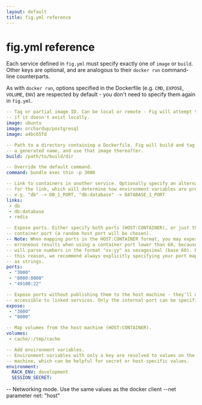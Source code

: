 ```yaml
---
layout: default
title: fig.yml reference
---
```


fig.yml reference
=================

Each service defined in `fig.yml` must specify exactly one of `image` or `build`. Other keys are optional, and are analogous to their `docker run` command-line counterparts.

As with `docker run`, options specified in the Dockerfile (e.g. `CMD`, `EXPOSE`, `VOLUME`, `ENV`) are respected by default - you don't need to specify them again in `fig.yml`.

```yaml
-- Tag or partial image ID. Can be local or remote - Fig will attempt to pull
-- if it doesn't exist locally.
image: ubuntu
image: orchardup/postgresql
image: a4bc65fd

-- Path to a directory containing a Dockerfile. Fig will build and tag it with
-- a generated name, and use that image thereafter.
build: /path/to/build/dir

-- Override the default command.
command: bundle exec thin -p 3000

-- Link to containers in another service. Optionally specify an alternate name
-- for the link, which will determine how environment variables are prefixed,
-- e.g. "db" -> DB_1_PORT, "db:database" -> DATABASE_1_PORT
links:
 - db
 - db:database
 - redis

-- Expose ports. Either specify both ports (HOST:CONTAINER), or just the
-- container port (a random host port will be chosen).
-- Note: When mapping ports in the HOST:CONTAINER format, you may experience
-- erroneous results when using a container port lower than 60, because YAML
-- will parse numbers in the format "xx:yy" as sexagesimal (base 60). For
-- this reason, we recommend always explicitly specifying your port mappings
-- as strings.
ports:
 - "3000"
 - "8000:8000"
 - "49100:22"

-- Expose ports without publishing them to the host machine - they'll only be
-- accessible to linked services. Only the internal port can be specified.
expose:
 - "3000"
 - "8000"

-- Map volumes from the host machine (HOST:CONTAINER).
volumes:
 - cache/:/tmp/cache

-- Add environment variables.
-- Environment variables with only a key are resolved to values on the host 
-- machine, which can be helpful for secret or host-specific values.
environment:
  RACK_ENV: development
  SESSION_SECRET:
```

-- Networking mode. Use the same values as the docker client --net parameter
net: "host"
